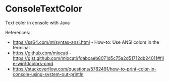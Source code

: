# ConsoleTextColor
Text color in console with Java

 References:
 * https://ss64.com/nt/syntax-ansi.html - How-to: Use ANSI colors in the terminal
 * https://github.com/mlocati - https://gist.github.com/mlocati/fdabcaeb8071d5c75a2d51712db24011#file-win10colors-cmd
 * https://stackoverflow.com/questions/5762491/how-to-print-color-in-console-using-system-out-println
